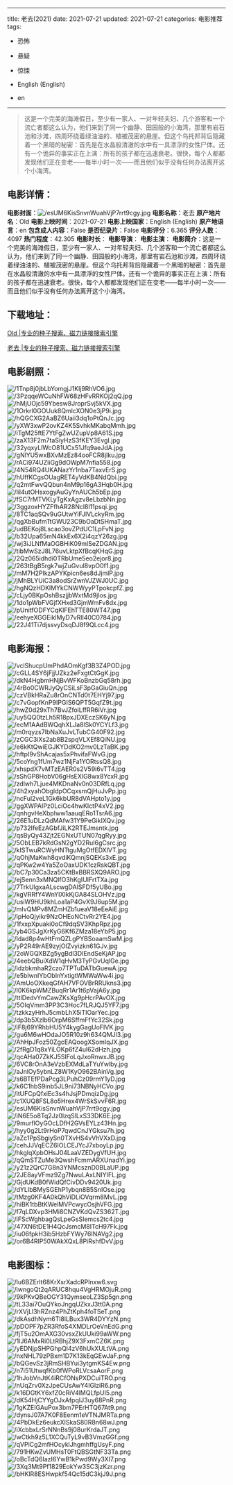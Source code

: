 
---
title: 老去(2021)
date: 2021-07-21
updated: 2021-07-21
categories: 电影推荐
tags:
- 恐怖
- 悬疑
- 惊悚

- English (English)
- en
---


> 这是一个完美的海滩假日，至少有一家人、一对年轻夫妇、几个游客和一个流亡者都这么认为，他们来到了同一个幽静、田园般的小海湾，那里有岩石池和沙滩，四周环绕着绿油油的、植被茂密的悬崖。但这个乌托邦背后隐藏着一个黑暗的秘密：首先是在水晶般清澈的水中有一具漂浮的女性尸体。还有一个诡异的事实正在上演：所有的孩子都在迅速衰老。很快，每个人都都发现他们正在变老——每半小时一次——而且他们似乎没有任何办法离开这个小海湾。

## **电影详情**：

**电影封面**：<img src="https://image.tmdb.org/t/p/w200/esUM6KisSnvnWuahVjP7rrt9cgy.jpg" alt="/esUM6KisSnvnWuahVjP7rrt9cgy.jpg" title="/esUM6KisSnvnWuahVjP7rrt9cgy.jpg">
**电影名称**：老去
**原产地片名**：Old
**电影上映时间**：2021-07-21
**电影上映国家**：English (English)
**原产地语言**：en
**包含成人内容**：False
**是否纪录片**：False
**电影评分**：6.365
**评分人数**：4097
**热门程度**：42.305
**电影时长**：
**电影导演**：
**电影主演**：
**电影简介**：这是一个完美的海滩假日，至少有一家人、一对年轻夫妇、几个游客和一个流亡者都这么认为，他们来到了同一个幽静、田园般的小海湾，那里有岩石池和沙滩，四周环绕着绿油油的、植被茂密的悬崖。但这个乌托邦背后隐藏着一个黑暗的秘密：首先是在水晶般清澈的水中有一具漂浮的女性尸体。还有一个诡异的事实正在上演：所有的孩子都在迅速衰老。很快，每个人都都发现他们正在变老——每半小时一次——而且他们似乎没有任何办法离开这个小海湾。

## **下载地址**：
[Old |专业的种子搜索、磁力链接搜索引擎](https://movie.amd794.com:2083/?search=Old&ordering=&mode=match_phrase&page_size=10&page=1)

[老去 |专业的种子搜索、磁力链接搜索引擎](https://movie.amd794.com:2083/?search=%E8%80%81%E5%8E%BB&ordering=&mode=match_phrase&page_size=10&page=1)
 

## **电影剧照**：
<img src="https://image.tmdb.org/t/p/original/1Tnp8j0jbLbYomgjJ1Klj9RhVO6.jpg" alt="/1Tnp8j0jbLbYomgjJ1Klj9RhVO6.jpg" title="/1Tnp8j0jbLbYomgjJ1Klj9RhVO6.jpg"><img src="https://image.tmdb.org/t/p/original/3PzqqeWCuNhFW68zHFvRRKOj2qQ.jpg" alt="/3PzqqeWCuNhFW68zHFvRRKOj2qQ.jpg" title="/3PzqqeWCuNhFW68zHFvRRKOj2qQ.jpg"><img src="https://image.tmdb.org/t/p/original/hMjUOjc59Ybesw8JroprSvj5kVX.jpg" alt="/hMjUOjc59Ybesw8JroprSvj5kVX.jpg" title="/hMjUOjc59Ybesw8JroprSvj5kVX.jpg"><img src="https://image.tmdb.org/t/p/original/1Orkrl0GOUuk8QmlcXON0e3jP9i.jpg" alt="/1Orkrl0GOUuk8QmlcXON0e3jP9i.jpg" title="/1Orkrl0GOUuk8QmlcXON0e3jP9i.jpg"><img src="https://image.tmdb.org/t/p/original/hQGCXG2AaBZ6Uaii3dq1oPtQnJc.jpg" alt="/hQGCXG2AaBZ6Uaii3dq1oPtQnJc.jpg" title="/hQGCXG2AaBZ6Uaii3dq1oPtQnJc.jpg"><img src="https://image.tmdb.org/t/p/original/yXW3xwP2ovKZ4K5SvhkMKabqMmh.jpg" alt="/yXW3xwP2ovKZ4K5SvhkMKabqMmh.jpg" title="/yXW3xwP2ovKZ4K5SvhkMKabqMmh.jpg"><img src="https://image.tmdb.org/t/p/original/iTgM25ftE7YtFgZwUZupVp8A61S.jpg" alt="/iTgM25ftE7YtFgZwUZupVp8A61S.jpg" title="/iTgM25ftE7YtFgZwUZupVp8A61S.jpg"><img src="https://image.tmdb.org/t/p/original/zaX13F2m7taSiyHzS3fKEY3EvgI.jpg" alt="/zaX13F2m7taSiyHzS3fKEY3EvgI.jpg" title="/zaX13F2m7taSiyHzS3fKEY3EvgI.jpg"><img src="https://image.tmdb.org/t/p/original/32yqxyLlWcO81UCx51Jfq9aeJdA.jpg" alt="/32yqxyLlWcO81UCx51Jfq9aeJdA.jpg" title="/32yqxyLlWcO81UCx51Jfq9aeJdA.jpg"><img src="https://image.tmdb.org/t/p/original/gNlYU5wxBXvMzEz84ooFCR8jIku.jpg" alt="/gNlYU5wxBXvMzEz84ooFCR8jIku.jpg" title="/gNlYU5wxBXvMzEz84ooFCR8jIku.jpg"><img src="https://image.tmdb.org/t/p/original/rACi974UZiiGg9dOWpM7nfia558.jpg" alt="/rACi974UZiiGg9dOWpM7nfia558.jpg" title="/rACi974UZiiGg9dOWpM7nfia558.jpg"><img src="https://image.tmdb.org/t/p/original/4N54RQ4UKANazYr1nba7TaxvErS.jpg" alt="/4N54RQ4UKANazYr1nba7TaxvErS.jpg" title="/4N54RQ4UKANazYr1nba7TaxvErS.jpg"><img src="https://image.tmdb.org/t/p/original/hUffKCgsOUagRET4yVdKB4NdQbi.jpg" alt="/hUffKCgsOUagRET4yVdKB4NdQbi.jpg" title="/hUffKCgsOUagRET4yVdKB4NdQbi.jpg"><img src="https://image.tmdb.org/t/p/original/q2mtFwvQQbun4nM9p16gA3Hqb0H.jpg" alt="/q2mtFwvQQbun4nM9p16gA3Hqb0H.jpg" title="/q2mtFwvQQbun4nM9p16gA3Hqb0H.jpg"><img src="https://image.tmdb.org/t/p/original/lil4utOHsxogyAuGyYnAUCh5bEp.jpg" alt="/lil4utOHsxogyAuGyYnAUCh5bEp.jpg" title="/lil4utOHsxogyAuGyYnAUCh5bEp.jpg"><img src="https://image.tmdb.org/t/p/original/fSC7rMTVKLyTgKxAgzv8eLbzbNn.jpg" alt="/fSC7rMTVKLyTgKxAgzv8eLbzbNn.jpg" title="/fSC7rMTVKLyTgKxAgzv8eLbzbNn.jpg"><img src="https://image.tmdb.org/t/p/original/3ggzoxHYZFfhAR28Ncl8l11psqi.jpg" alt="/3ggzoxHYZFfhAR28Ncl8l11psqi.jpg" title="/3ggzoxHYZFfhAR28Ncl8l11psqi.jpg"><img src="https://image.tmdb.org/t/p/original/8TC1aqSQv9uGUtwYiFJlVLckyRm.jpg" alt="/8TC1aqSQv9uGUtwYiFJlVLckyRm.jpg" title="/8TC1aqSQv9uGUtwYiFJlVLckyRm.jpg"><img src="https://image.tmdb.org/t/p/original/qgXbBufmTtGWU23C9bOaDtSHmaT.jpg" alt="/qgXbBufmTtGWU23C9bOaDtSHmaT.jpg" title="/qgXbBufmTtGWU23C9bOaDtSHmaT.jpg"><img src="https://image.tmdb.org/t/p/original/udBEKoj8Lscao3ovZPdUC1LpFvN.jpg" alt="/udBEKoj8Lscao3ovZPdUC1LpFvN.jpg" title="/udBEKoj8Lscao3ovZPdUC1LpFvN.jpg"><img src="https://image.tmdb.org/t/p/original/b32Upa65mN4kkEx6X2i4qzY26zg.jpg" alt="/b32Upa65mN4kkEx6X2i4qzY26zg.jpg" title="/b32Upa65mN4kkEx6X2i4qzY26zg.jpg"><img src="https://image.tmdb.org/t/p/original/wj3iJLNfMaOGBHiK09mlSeZDGAN.jpg" alt="/wj3iJLNfMaOGBHiK09mlSeZDGAN.jpg" title="/wj3iJLNfMaOGBHiK09mlSeZDGAN.jpg"><img src="https://image.tmdb.org/t/p/original/tibMwSzJ8L76uvLktpXfBcqKHqG.jpg" alt="/tibMwSzJ8L76uvLktpXfBcqKHqG.jpg" title="/tibMwSzJ8L76uvLktpXfBcqKHqG.jpg"><img src="https://image.tmdb.org/t/p/original/2Qz065idhdi0TRbUme5eo2ejor8.jpg" alt="/2Qz065idhdi0TRbUme5eo2ejor8.jpg" title="/2Qz065idhdi0TRbUme5eo2ejor8.jpg"><img src="https://image.tmdb.org/t/p/original/263tBgB5rgk7wjZuGvul8vpO0f1.jpg" alt="/263tBgB5rgk7wjZuGvul8vpO0f1.jpg" title="/263tBgB5rgk7wjZuGvul8vpO0f1.jpg"><img src="https://image.tmdb.org/t/p/original/mM7H2PlkzAPYKpicn6es8dJjmlP.jpg" alt="/mM7H2PlkzAPYKpicn6es8dJjmlP.jpg" title="/mM7H2PlkzAPYKpicn6es8dJjmlP.jpg"><img src="https://image.tmdb.org/t/p/original/jMhBLYUiC3a8odSrZwnVJZWJ0UC.jpg" alt="/jMhBLYUiC3a8odSrZwnVJZWJ0UC.jpg" title="/jMhBLYUiC3a8odSrZwnVJZWJ0UC.jpg"><img src="https://image.tmdb.org/t/p/original/hgNQzHDKlMYkCNWWyyPTpokcpfZ.jpg" alt="/hgNQzHDKlMYkCNWWyyPTpokcpfZ.jpg" title="/hgNQzHDKlMYkCNWWyyPTpokcpfZ.jpg"><img src="https://image.tmdb.org/t/p/original/cLjy0BKpOshBszjjbWxtMd9jIos.jpg" alt="/cLjy0BKpOshBszjjbWxtMd9jIos.jpg" title="/cLjy0BKpOshBszjjbWxtMd9jIos.jpg"><img src="https://image.tmdb.org/t/p/original/1do1pWbFVGjfXHxd3GjmWmFv8dx.jpg" alt="/1do1pWbFVGjfXHxd3GjmWmFv8dx.jpg" title="/1do1pWbFVGjfXHxd3GjmWmFv8dx.jpg"><img src="https://image.tmdb.org/t/p/original/pUnitfODFYCqKlFEhTTE80WT47.jpg" alt="/pUnitfODFYCqKlFEhTTE80WT47.jpg" title="/pUnitfODFYCqKlFEhTTE80WT47.jpg"><img src="https://image.tmdb.org/t/p/original/eehyeXGGEiklMyD7vRlI40C0784.jpg" alt="/eehyeXGGEiklMyD7vRlI40C0784.jpg" title="/eehyeXGGEiklMyD7vRlI40C0784.jpg"><img src="https://image.tmdb.org/t/p/original/22J41Ti7djssvyDsqDJ8f9QLcc4.jpg" alt="/22J41Ti7djssvyDsqDJ8f9QLcc4.jpg" title="/22J41Ti7djssvyDsqDJ8f9QLcc4.jpg">

## **电影海报**：
<img src="https://image.tmdb.org/t/p/original/vclShucpUmPhdAOmKgf3B3Z4POD.jpg" alt="/vclShucpUmPhdAOmKgf3B3Z4POD.jpg" title="/vclShucpUmPhdAOmKgf3B3Z4POD.jpg"><img src="https://image.tmdb.org/t/p/original/cGLL4SY6jFjjUZkz2eFxgtCtGgK.jpg" alt="/cGLL4SY6jFjjUZkz2eFxgtCtGgK.jpg" title="/cGLL4SY6jFjjUZkz2eFxgtCtGgK.jpg"><img src="https://image.tmdb.org/t/p/original/dkN4HgbmHNjBvWFKoBnzbGq58rh.jpg" alt="/dkN4HgbmHNjBvWFKoBnzbGq58rh.jpg" title="/dkN4HgbmHNjBvWFKoBnzbGq58rh.jpg"><img src="https://image.tmdb.org/t/p/original/4rBo0CWRJyQyCSiLsF3pGaGiuQn.jpg" alt="/4rBo0CWRJyQyCSiLsF3pGaGiuQn.jpg" title="/4rBo0CWRJyQyCSiLsF3pGaGiuQn.jpg"><img src="https://image.tmdb.org/t/p/original/czVBkHRaZu8rOnCNTd0t7EHYj97.jpg" alt="/czVBkHRaZu8rOnCNTd0t7EHYj97.jpg" title="/czVBkHRaZu8rOnCNTd0t7EHYj97.jpg"><img src="https://image.tmdb.org/t/p/original/c7vGopfKnP9IPGIS6QPT5GqfZ9t.jpg" alt="/c7vGopfKnP9IPGIS6QPT5GqfZ9t.jpg" title="/c7vGopfKnP9IPGIS6QPT5GqfZ9t.jpg"><img src="https://image.tmdb.org/t/p/original/hwZ0d29xTh7BvJZfolLffRR6iVr.jpg" alt="/hwZ0d29xTh7BvJZfolLffRR6iVr.jpg" title="/hwZ0d29xTh7BvJZfolLffRR6iVr.jpg"><img src="https://image.tmdb.org/t/p/original/uy5QQ0tzLh5R18pxJDXEczSK6yN.jpg" alt="/uy5QQ0tzLh5R18pxJDXEczSK6yN.jpg" title="/uy5QQ0tzLh5R18pxJDXEczSK6yN.jpg"><img src="https://image.tmdb.org/t/p/original/ecM1AAdBWQqhXLJa8lSk0YCYLf3.jpg" alt="/ecM1AAdBWQqhXLJa8lSk0YCYLf3.jpg" title="/ecM1AAdBWQqhXLJa8lSk0YCYLf3.jpg"><img src="https://image.tmdb.org/t/p/original/m0rqyzs7IbNaXuJvLTubCG40F92.jpg" alt="/m0rqyzs7IbNaXuJvLTubCG40F92.jpg" title="/m0rqyzs7IbNaXuJvLTubCG40F92.jpg"><img src="https://image.tmdb.org/t/p/original/zCGC3iXs2ab8B2spqVLXEf8QiNU.jpg" alt="/zCGC3iXs2ab8B2spqVLXEf8QiNU.jpg" title="/zCGC3iXs2ab8B2spqVLXEf8QiNU.jpg"><img src="https://image.tmdb.org/t/p/original/e6kKtQwiEGJKYDdKO2mv0LzTaBK.jpg" alt="/e6kKtQwiEGJKYDdKO2mv0LzTaBK.jpg" title="/e6kKtQwiEGJKYDdKO2mv0LzTaBK.jpg"><img src="https://image.tmdb.org/t/p/original/hftpI9vShAcajas5xPhvifaFWvG.jpg" alt="/hftpI9vShAcajas5xPhvifaFWvG.jpg" title="/hftpI9vShAcajas5xPhvifaFWvG.jpg"><img src="https://image.tmdb.org/t/p/original/5coYng1fUm7wz1NjFa1YORtssQ8.jpg" alt="/5coYng1fUm7wz1NjFa1YORtssQ8.jpg" title="/5coYng1fUm7wz1NjFa1YORtssQ8.jpg"><img src="https://image.tmdb.org/t/p/original/xhspdX7vMTzEAER0s2V59i6vTT4.jpg" alt="/xhspdX7vMTzEAER0s2V59i6vTT4.jpg" title="/xhspdX7vMTzEAER0s2V59i6vTT4.jpg"><img src="https://image.tmdb.org/t/p/original/sShGP8HobV06gHsEXlG8wx8YcxR.jpg" alt="/sShGP8HobV06gHsEXlG8wx8YcxR.jpg" title="/sShGP8HobV06gHsEXlG8wx8YcxR.jpg"><img src="https://image.tmdb.org/t/p/original/zdlwh7Ljue4MKDnaNv0n03DRfLq.jpg" alt="/zdlwh7Ljue4MKDnaNv0n03DRfLq.jpg" title="/zdlwh7Ljue4MKDnaNv0n03DRfLq.jpg"><img src="https://image.tmdb.org/t/p/original/4h2xyahObgldpOCqxsmQjHuJvPp.jpg" alt="/4h2xyahObgldpOCqxsmQjHuJvPp.jpg" title="/4h2xyahObgldpOCqxsmQjHuJvPp.jpg"><img src="https://image.tmdb.org/t/p/original/ncFul2veL1Gk6kbUR8dVAHpto1y.jpg" alt="/ncFul2veL1Gk6kbUR8dVAHpto1y.jpg" title="/ncFul2veL1Gk6kbUR8dVAHpto1y.jpg"><img src="https://image.tmdb.org/t/p/original/ggXWPAIPz0LciOc4hwKIctP4xV2.jpg" alt="/ggXWPAIPz0LciOc4hwKIctP4xV2.jpg" title="/ggXWPAIPz0LciOc4hwKIctP4xV2.jpg"><img src="https://image.tmdb.org/t/p/original/qnhgvHeXbpIww1aauqERo1TsrA6.jpg" alt="/qnhgvHeXbpIww1aauqERo1TsrA6.jpg" title="/qnhgvHeXbpIww1aauqERo1TsrA6.jpg"><img src="https://image.tmdb.org/t/p/original/26E1uDLzQdMAfw31Y9PeGikIXQv.jpg" alt="/26E1uDLzQdMAfw31Y9PeGikIXQv.jpg" title="/26E1uDLzQdMAfw31Y9PeGikIXQv.jpg"><img src="https://image.tmdb.org/t/p/original/p732IfeEzAGbfJiLK2RTEJmsntk.jpg" alt="/p732IfeEzAGbfJiLK2RTEJmsntk.jpg" title="/p732IfeEzAGbfJiLK2RTEJmsntk.jpg"><img src="https://image.tmdb.org/t/p/original/qsByQy43Zjt2EGNxUTUN07qgRyy.jpg" alt="/qsByQy43Zjt2EGNxUTUN07qgRyy.jpg" title="/qsByQy43Zjt2EGNxUTUN07qgRyy.jpg"><img src="https://image.tmdb.org/t/p/original/5ObLEB7kRdGsN2gYD2RuI6gCsrc.jpg" alt="/5ObLEB7kRdGsN2gYD2RuI6gCsrc.jpg" title="/5ObLEB7kRdGsN2gYD2RuI6gCsrc.jpg"><img src="https://image.tmdb.org/t/p/original/kISTwuRCWyHNTtguMgOtfEDXlVT.jpg" alt="/kISTwuRCWyHNTtguMgOtfEDXlVT.jpg" title="/kISTwuRCWyHNTtguMgOtfEDXlVT.jpg"><img src="https://image.tmdb.org/t/p/original/qOhjMaKwh8qvdiKQmnjSQEKs3xE.jpg" alt="/qOhjMaKwh8qvdiKQmnjSQEKs3xE.jpg" title="/qOhjMaKwh8qvdiKQmnjSQEKs3xE.jpg"><img src="https://image.tmdb.org/t/p/original/qPKw2w4Ya5ZoOaxUDK1czRskQBT.jpg" alt="/qPKw2w4Ya5ZoOaxUDK1czRskQBT.jpg" title="/qPKw2w4Ya5ZoOaxUDK1czRskQBT.jpg"><img src="https://image.tmdb.org/t/p/original/bC7p30Ca3za5CKtBxBBRSXQ9ARO.jpg" alt="/bC7p30Ca3za5CKtBxBBRSXQ9ARO.jpg" title="/bC7p30Ca3za5CKtBxBBRSXQ9ARO.jpg"><img src="https://image.tmdb.org/t/p/original/ejSenn3xMNQlfO3hKgIUIFrtTXa.jpg" alt="/ejSenn3xMNQlfO3hKgIUIFrtTXa.jpg" title="/ejSenn3xMNQlfO3hKgIUIFrtTXa.jpg"><img src="https://image.tmdb.org/t/p/original/7TrkUlgxaALscwgDAISFDf5yUBo.jpg" alt="/7TrkUlgxaALscwgDAISFDf5yUBo.jpg" title="/7TrkUlgxaALscwgDAISFDf5yUBo.jpg"><img src="https://image.tmdb.org/t/p/original/kgVRRfY4WnYIXIkKjGA84SLOHVz.jpg" alt="/kgVRRfY4WnYIXIkKjGA84SLOHVz.jpg" title="/kgVRRfY4WnYIXIkKjGA84SLOHVz.jpg"><img src="https://image.tmdb.org/t/p/original/usiW9HU9khLoa1aP4GvX9J6up5M.jpg" alt="/usiW9HU9khLoa1aP4GvX9J6up5M.jpg" title="/usiW9HU9khLoa1aP4GvX9J6up5M.jpg"><img src="https://image.tmdb.org/t/p/original/mIvQMPv8MZmHZb1ueaV18eEeAiE.jpg" alt="/mIvQMPv8MZmHZb1ueaV18eEeAiE.jpg" title="/mIvQMPv8MZmHZb1ueaV18eEeAiE.jpg"><img src="https://image.tmdb.org/t/p/original/ipHoQjyikr9NzOHEoNCtvRr2YE4.jpg" alt="/ipHoQjyikr9NzOHEoNCtvRr2YE4.jpg" title="/ipHoQjyikr9NzOHEoNCtvRr2YE4.jpg"><img src="https://image.tmdb.org/t/p/original/1fxxpXpuaki0oCf9dqSV3KhpRpz.jpg" alt="/1fxxpXpuaki0oCf9dqSV3KhpRpz.jpg" title="/1fxxpXpuaki0oCf9dqSV3KhpRpz.jpg"><img src="https://image.tmdb.org/t/p/original/yb4GSJgXrKyG6Kf6ZMza18eYbP5.jpg" alt="/yb4GSJgXrKyG6Kf6ZMza18eYbP5.jpg" title="/yb4GSJgXrKyG6Kf6ZMza18eYbP5.jpg"><img src="https://image.tmdb.org/t/p/original/ldad8p4wHtFmQZLgPYBSoaamSwM.jpg" alt="/ldad8p4wHtFmQZLgPYBSoaamSwM.jpg" title="/ldad8p4wHtFmQZLgPYBSoaamSwM.jpg"><img src="https://image.tmdb.org/t/p/original/yP2R49rAE9zyjOIZvyizkn61GJv.jpg" alt="/yP2R49rAE9zyjOIZvyizkn61GJv.jpg" title="/yP2R49rAE9zyjOIZvyizkn61GJv.jpg"><img src="https://image.tmdb.org/t/p/original/2oWGQXBZg5ygBdl3DIEndSeKjAP.jpg" alt="/2oWGQXBZg5ygBdl3DIEndSeKjAP.jpg" title="/2oWGQXBZg5ygBdl3DIEndSeKjAP.jpg"><img src="https://image.tmdb.org/t/p/original/4eebQBuiXdW1qHvM3TyPGvUqlGe.jpg" alt="/4eebQBuiXdW1qHvM3TyPGvUqlGe.jpg" title="/4eebQBuiXdW1qHvM3TyPGvUqlGe.jpg"><img src="https://image.tmdb.org/t/p/original/idzbkmhaR2czo7TPTuDATbGuewA.jpg" alt="/idzbkmhaR2czo7TPTuDATbGuewA.jpg" title="/idzbkmhaR2czo7TPTuDATbGuewA.jpg"><img src="https://image.tmdb.org/t/p/original/e5bIwnIYbObInYxtigtWMWaWw4i.jpg" alt="/e5bIwnIYbObInYxtigtWMWaWw4i.jpg" title="/e5bIwnIYbObInYxtigtWMWaWw4i.jpg"><img src="https://image.tmdb.org/t/p/original/AmUoOXkeqGfAH7VFOVBrRRUkns3.jpg" alt="/AmUoOXkeqGfAH7VFOVBrRRUkns3.jpg" title="/AmUoOXkeqGfAH7VFOVBrRRUkns3.jpg"><img src="https://image.tmdb.org/t/p/original/l0K6kpWMZBuqRr1Ar1t6pVajA6y.jpg" alt="/l0K6kpWMZBuqRr1Ar1t6pVajA6y.jpg" title="/l0K6kpWMZBuqRr1Ar1t6pVajA6y.jpg"><img src="https://image.tmdb.org/t/p/original/ttIDedvYmCawZKsXg9pHcrPAvOX.jpg" alt="/ttIDedvYmCawZKsXg9pHcrPAvOX.jpg" title="/ttIDedvYmCawZKsXg9pHcrPAvOX.jpg"><img src="https://image.tmdb.org/t/p/original/5OIqVmm3PP3C3Hoc7fLRJQJ5YF7.jpg" alt="/5OIqVmm3PP3C3Hoc7fLRJQJ5YF7.jpg" title="/5OIqVmm3PP3C3Hoc7fLRJQJ5YF7.jpg"><img src="https://image.tmdb.org/t/p/original/tzkkzyHrhJ5cmbLhX5iTIOarYec.jpg" alt="/tzkkzyHrhJ5cmbLhX5iTIOarYec.jpg" title="/tzkkzyHrhJ5cmbLhX5iTIOarYec.jpg"><img src="https://image.tmdb.org/t/p/original/dp3b5Xzlb6OrpM6SffmFfYc32Sk.jpg" alt="/dp3b5Xzlb6OrpM6SffmFfYc32Sk.jpg" title="/dp3b5Xzlb6OrpM6SffmFfYc32Sk.jpg"><img src="https://image.tmdb.org/t/p/original/iF8j69YRhbHU5Y4kygGagUoFIVK.jpg" alt="/iF8j69YRhbHU5Y4kygGagUoFIVK.jpg" title="/iF8j69YRhbHU5Y4kygGagUoFIVK.jpg"><img src="https://image.tmdb.org/t/p/original/gu6M6wHOdaJO5R10z9h634QMJl3.jpg" alt="/gu6M6wHOdaJO5R10z9h634QMJl3.jpg" title="/gu6M6wHOdaJO5R10z9h634QMJl3.jpg"><img src="https://image.tmdb.org/t/p/original/AhHpJFoz50ZgcEAQoogXSomIqJX.jpg" alt="/AhHpJFoz50ZgcEAQoogXSomIqJX.jpg" title="/AhHpJFoz50ZgcEAQoogXSomIqJX.jpg"><img src="https://image.tmdb.org/t/p/original/2fRgD1q8xYiLOKp6fZ4ul62dHzh.jpg" alt="/2fRgD1q8xYiLOKp6fZ4ul62dHzh.jpg" title="/2fRgD1q8xYiLOKp6fZ4ul62dHzh.jpg"><img src="https://image.tmdb.org/t/p/original/qcAHa07ZkKJ5SIFoLqJxoRnwxJB.jpg" alt="/qcAHa07ZkKJ5SIFoLqJxoRnwxJB.jpg" title="/qcAHa07ZkKJ5SIFoLqJxoRnwxJB.jpg"><img src="https://image.tmdb.org/t/p/original/6VC8rOnA3eVzbEXMdLaTYuYwlby.jpg" alt="/6VC8rOnA3eVzbEXMdLaTYuYwlby.jpg" title="/6VC8rOnA3eVzbEXMdLaTYuYwlby.jpg"><img src="https://image.tmdb.org/t/p/original/aJnlOy5ybnLZ8W1KyO962BAinVg.jpg" alt="/aJnlOy5ybnLZ8W1KyO962BAinVg.jpg" title="/aJnlOy5ybnLZ8W1KyO962BAinVg.jpg"><img src="https://image.tmdb.org/t/p/original/s6BTEfPDaPcg3LPuhCz09rmY1yD.jpg" alt="/s6BTEfPDaPcg3LPuhCz09rmY1yD.jpg" title="/s6BTEfPDaPcg3LPuhCz09rmY1yD.jpg"><img src="https://image.tmdb.org/t/p/original/k6C1hbS9inb5JL9ni73NBNyHCVo.jpg" alt="/k6C1hbS9inb5JL9ni73NBNyHCVo.jpg" title="/k6C1hbS9inb5JL9ni73NBNyHCVo.jpg"><img src="https://image.tmdb.org/t/p/original/itUFCpQfxiEc3s4hJsjPDmqizDg.jpg" alt="/itUFCpQfxiEc3s4hJsjPDmqizDg.jpg" title="/itUFCpQfxiEc3s4hJsjPDmqizDg.jpg"><img src="https://image.tmdb.org/t/p/original/c1XUQ8FSL8o5Hrex4WrSkSvvF6R.jpg" alt="/c1XUQ8FSL8o5Hrex4WrSkSvvF6R.jpg" title="/c1XUQ8FSL8o5Hrex4WrSkSvvF6R.jpg"><img src="https://image.tmdb.org/t/p/original/esUM6KisSnvnWuahVjP7rrt9cgy.jpg" alt="/esUM6KisSnvnWuahVjP7rrt9cgy.jpg" title="/esUM6KisSnvnWuahVjP7rrt9cgy.jpg"><img src="https://image.tmdb.org/t/p/original/iN6E5o8Tq2Jz0lzqSlLxS33DK6E.jpg" alt="/iN6E5o8Tq2Jz0lzqSlLxS33DK6E.jpg" title="/iN6E5o8Tq2Jz0lzqSlLxS33DK6E.jpg"><img src="https://image.tmdb.org/t/p/original/9murflOyGOcLDfH2GVsEYLz43Hn.jpg" alt="/9murflOyGOcLDfH2GVsEYLz43Hn.jpg" title="/9murflOyGOcLDfH2GVsEYLz43Hn.jpg"><img src="https://image.tmdb.org/t/p/original/hyy0g2Lt9rHoP7qwdCnJYGksu7h.jpg" alt="/hyy0g2Lt9rHoP7qwdCnJYGksu7h.jpg" title="/hyy0g2Lt9rHoP7qwdCnJYGksu7h.jpg"><img src="https://image.tmdb.org/t/p/original/aZc1PpSbgiySn0TXvHS4vVhVXxD.jpg" alt="/aZc1PpSbgiySn0TXvHS4vVhVXxD.jpg" title="/aZc1PpSbgiySn0TXvHS4vVhVXxD.jpg"><img src="https://image.tmdb.org/t/p/original/cehJJVqECZ6IOLCEJYcJ7xboyLp.jpg" alt="/cehJJVqECZ6IOLCEJYcJ7xboyLp.jpg" title="/cehJJVqECZ6IOLCEJYcJ7xboyLp.jpg"><img src="https://image.tmdb.org/t/p/original/hkglqXpbOHsJ04LaaVZEDygVfUH.jpg" alt="/hkglqXpbOHsJ04LaaVZEDygVfUH.jpg" title="/hkglqXpbOHsJ04LaaVZEDygVfUH.jpg"><img src="https://image.tmdb.org/t/p/original/qQmSTZuMe3QwshFcmmARXUnadYi.jpg" alt="/qQmSTZuMe3QwshFcmmARXUnadYi.jpg" title="/qQmSTZuMe3QwshFcmmARXUnadYi.jpg"><img src="https://image.tmdb.org/t/p/original/y21z2QrC7G8n3YNMcsznD0BLaUP.jpg" alt="/y21z2QrC7G8n3YNMcsznD0BLaUP.jpg" title="/y21z2QrC7G8n3YNMcsznD0BLaUP.jpg"><img src="https://image.tmdb.org/t/p/original/2JE8ayVFmz9Zg7NwuLAxLNIYIFL.jpg" alt="/2JE8ayVFmz9Zg7NwuLAxLNIYIFL.jpg" title="/2JE8ayVFmz9Zg7NwuLAxLNIYIFL.jpg"><img src="https://image.tmdb.org/t/p/original/GjdUKdB0fWidQfCivDDv9420Uk.jpg" alt="/GjdUKdB0fWidQfCivDDv9420Uk.jpg" title="/GjdUKdB0fWidQfCivDDv9420Uk.jpg"><img src="https://image.tmdb.org/t/p/original/dYLIbBMySGEhP1ybqn8B5SnIOse.jpg" alt="/dYLIbBMySGEhP1ybqn8B5SnIOse.jpg" title="/dYLIbBMySGEhP1ybqn8B5SnIOse.jpg"><img src="https://image.tmdb.org/t/p/original/tMzg0KF4A0kQhViDLiOVqrm8MvL.jpg" alt="/tMzg0KF4A0kQhViDLiOVqrm8MvL.jpg" title="/tMzg0KF4A0kQhViDLiOVqrm8MvL.jpg"><img src="https://image.tmdb.org/t/p/original/hiBK1tbBtKWelMVPcwycOsjhVFG.jpg" alt="/hiBK1tbBtKWelMVPcwycOsjhVFG.jpg" title="/hiBK1tbBtKWelMVPcwycOsjhVFG.jpg"><img src="https://image.tmdb.org/t/p/original/f7qLDXvp3HMi8CNZVKdQvZS362T.jpg" alt="/f7qLDXvp3HMi8CNZVKdQvZS362T.jpg" title="/f7qLDXvp3HMi8CNZVKdQvZS362T.jpg"><img src="https://image.tmdb.org/t/p/original/iFScWghbagQsLpeGsSIemcs2tc4.jpg" alt="/iFScWghbagQsLpeGsSIemcs2tc4.jpg" title="/iFScWghbagQsLpeGsSIemcs2tc4.jpg"><img src="https://image.tmdb.org/t/p/original/47XN6tDE1H4QcJsmcM8ITcH97Fk.jpg" alt="/47XN6tDE1H4QcJsmcM8ITcH97Fk.jpg" title="/47XN6tDE1H4QcJsmcM8ITcH97Fk.jpg"><img src="https://image.tmdb.org/t/p/original/iu06fpkH3ib5HzbFYWy76INAVg2.jpg" alt="/iu06fpkH3ib5HzbFYWy76INAVg2.jpg" title="/iu06fpkH3ib5HzbFYWy76INAVg2.jpg"><img src="https://image.tmdb.org/t/p/original/or6B4RlP50WAkXQxL8PiRshfDvV.jpg" alt="/or6B4RlP50WAkXQxL8PiRshfDvV.jpg" title="/or6B4RlP50WAkXQxL8PiRshfDvV.jpg">

## **电影图标**：
<img src="https://image.tmdb.org/t/p/original/lu6BZErlt68KrXsrXadcRPlnxw6.svg" alt="/lu6BZErlt68KrXsrXadcRPlnxw6.svg" title="/lu6BZErlt68KrXsrXadcRPlnxw6.svg"><img src="https://image.tmdb.org/t/p/original/iwngoQt2qARUC8hqu4VgHRMOjuR.png" alt="/iwngoQt2qARUC8hqu4VgHRMOjuR.png" title="/iwngoQt2qARUC8hqu4VgHRMOjuR.png"><img src="https://image.tmdb.org/t/p/original/9kPKvQBeOGY31QymseoLZ3Sp5gn.png" alt="/9kPKvQBeOGY31QymseoLZ3Sp5gn.png" title="/9kPKvQBeOGY31QymseoLZ3Sp5gn.png"><img src="https://image.tmdb.org/t/p/original/tL33ai7OuQYkoJngqUZkxJ3tt0A.png" alt="/tL33ai7OuQYkoJngqUZkxJ3tt0A.png" title="/tL33ai7OuQYkoJngqUZkxJ3tt0A.png"><img src="https://image.tmdb.org/t/p/original/rXVjLl3hRZnz4PhZtKph4foTSeT.png" alt="/rXVjLl3hRZnz4PhZtKph4foTSeT.png" title="/rXVjLl3hRZnz4PhZtKph4foTSeT.png"><img src="https://image.tmdb.org/t/p/original/dkAsdhNym6Tl8lLBux3WR4DYYzN.png" alt="/dkAsdhNym6Tl8lLBux3WR4DYYzN.png" title="/dkAsdhNym6Tl8lLBux3WR4DYYzN.png"><img src="https://image.tmdb.org/t/p/original/pDOPF7pZR3RfoS4XMDLrOeVnEdG.png" alt="/pDOPF7pZR3RfoS4XMDLrOeVnEdG.png" title="/pDOPF7pZR3RfoS4XMDLrOeVnEdG.png"><img src="https://image.tmdb.org/t/p/original/fjT5u2OmAXG30vsxZkUUki99aWW.png" alt="/fjT5u2OmAXG30vsxZkUUki99aWW.png" title="/fjT5u2OmAXG30vsxZkUUki99aWW.png"><img src="https://image.tmdb.org/t/p/original/1lJ6AMxRi0LtRBhjZ9X3FxmCZ6K.png" alt="/1lJ6AMxRi0LtRBhjZ9X3FxmCZ6K.png" title="/1lJ6AMxRi0LtRBhjZ9X3FxmCZ6K.png"><img src="https://image.tmdb.org/t/p/original/yEDNjpSHPGhpQl4zV6hUkXULtVA.png" alt="/yEDNjpSHPGhpQl4zV6hUkXULtVA.png" title="/yEDNjpSHPGhpQl4zV6hUkXULtVA.png"><img src="https://image.tmdb.org/t/p/original/nxNHL79zPBxm1D7K13kEqGEwJaF.png" alt="/nxNHL79zPBxm1D7K13kEqGEwJaF.png" title="/nxNHL79zPBxm1D7K13kEqGEwJaF.png"><img src="https://image.tmdb.org/t/p/original/bQGevSz3jRmSHBYui3ytgmKS4Ew.png" alt="/bQGevSz3jRmSHBYui3ytgmKS4Ew.png" title="/bQGevSz3jRmSHBYui3ytgmKS4Ew.png"><img src="https://image.tmdb.org/t/p/original/n7i51UtwqfKb0fWPoRLVcsaAorF.png" alt="/n7i51UtwqfKb0fWPoRLVcsaAorF.png" title="/n7i51UtwqfKb0fWPoRLVcsaAorF.png"><img src="https://image.tmdb.org/t/p/original/1hJobVnJtK4iRCfONsPXDCuiTRO.png" alt="/1hJobVnJtK4iRCfONsPXDCuiTRO.png" title="/1hJobVnJtK4iRCfONsPXDCuiTRO.png"><img src="https://image.tmdb.org/t/p/original/nUqZrv0XzJpeCUsAwY4IGlziR6.png" alt="/nUqZrv0XzJpeCUsAwY4IGlziR6.png" title="/nUqZrv0XzJpeCUsAwY4IGlziR6.png"><img src="https://image.tmdb.org/t/p/original/k16DGtKY6xfZ0cRiV4lMQLfpUI5.png" alt="/k16DGtKY6xfZ0cRiV4lMQLfpUI5.png" title="/k16DGtKY6xfZ0cRiV4lMQLfpUI5.png"><img src="https://image.tmdb.org/t/p/original/dK54HjCYYgOJxAfpqIJ3uy68PnR.png" alt="/dK54HjCYYgOJxAfpqIJ3uy68PnR.png" title="/dK54HjCYYgOJxAfpqIJ3uy68PnR.png"><img src="https://image.tmdb.org/t/p/original/1gKZEIGAuPox3bm7PErHTQ67At9.png" alt="/1gKZEIGAuPox3bm7PErHTQ67At9.png" title="/1gKZEIGAuPox3bm7PErHTQ67At9.png"><img src="https://image.tmdb.org/t/p/original/dynsJ07A7K0F8Eenm1eVTNJMRTa.png" alt="/dynsJ07A7K0F8Eenm1eVTNJMRTa.png" title="/dynsJ07A7K0F8Eenm1eVTNJMRTa.png"><img src="https://image.tmdb.org/t/p/original/4PbDkEz6eukcXISkaS80R8n68wJ.png" alt="/4PbDkEz6eukcXISkaS80R8n68wJ.png" title="/4PbDkEz6eukcXISkaS80R8n68wJ.png"><img src="https://image.tmdb.org/t/p/original/iXcbbxLrSrNNnBs9j08urKrdaJT.png" alt="/iXcbbxLrSrNNnBs9j08urKrdaJT.png" title="/iXcbbxLrSrNNnBs9j08urKrdaJT.png"><img src="https://image.tmdb.org/t/p/original/wCtkh9z5L1XCQuTyL9vB3VmzGGf.png" alt="/wCtkh9z5L1XCQuTyL9vB3VmzGGf.png" title="/wCtkh9z5L1XCQuTyL9vB3VmzGGf.png"><img src="https://image.tmdb.org/t/p/original/qVPiCg2mfHOcyklJhgmhffgUsyF.png" alt="/qVPiCg2mfHOcyklJhgmhffgUsyF.png" title="/qVPiCg2mfHOcyklJhgmhffgUsyF.png"><img src="https://image.tmdb.org/t/p/original/791HKwZvUMHsT0FtQBSGtNF33Ta.png" alt="/791HKwZvUMHsT0FtQBSGtNF33Ta.png" title="/791HKwZvUMHsT0FtQBSGtNF33Ta.png"><img src="https://image.tmdb.org/t/p/original/oBcTdQ6IazI6YwB1kPwd9Wy3XI7.png" alt="/oBcTdQ6IazI6YwB1kPwd9Wy3XI7.png" title="/oBcTdQ6IazI6YwB1kPwd9Wy3XI7.png"><img src="https://image.tmdb.org/t/p/original/3Xq3Mt9Pf1829EokYw3SC3jzKzr.png" alt="/3Xq3Mt9Pf1829EokYw3SC3jzKzr.png" title="/3Xq3Mt9Pf1829EokYw3SC3jzKzr.png"><img src="https://image.tmdb.org/t/p/original/bHKlR8ESHwpkf54Qc15dC3kjJ9J.png" alt="/bHKlR8ESHwpkf54Qc15dC3kjJ9J.png" title="/bHKlR8ESHwpkf54Qc15dC3kjJ9J.png">
